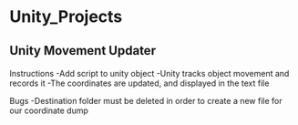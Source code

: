 # Unity_Projects
## Unity Movement Updater
####

Instructions
-Add script to unity object
-Unity tracks object movement and records it
-The coordinates are updated, and displayed in the text file

Bugs
-Destination folder must be deleted in order to create a new file for our coordinate dump
